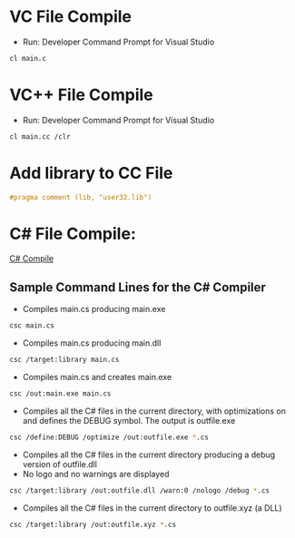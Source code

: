 # VC File Compile
* Run: Developer Command Prompt for Visual Studio
```sh
cl main.c
```

# VC++ File Compile
* Run: Developer Command Prompt for Visual Studio
```sh
cl main.cc /clr
```

# Add library to CC File
```c
#pragma comment (lib, "user32.lib")
```

# C# File Compile:

[C# Compile](https://msdn.microsoft.com/en-us/library/78f4aasd.aspx)
## Sample Command Lines for the C# Compiler
* Compiles main.cs producing main.exe
```sh
csc main.cs 
```
* Compiles main.cs producing main.dll
```sh
csc /target:library main.cs
```

* Compiles main.cs and creates main.exe
```sh
csc /out:main.exe main.cs
```

* Compiles all the C# files in the current directory, with optimizations on and defines the DEBUG symbol. The output is outfile.exe
```sh
csc /define:DEBUG /optimize /out:outfile.exe *.cs
```

* Compiles all the C# files in the current directory producing a debug version of outfile.dll
* No logo and no warnings are displayed
```sh
csc /target:library /out:outfile.dll /warn:0 /nologo /debug *.cs
```

* Compiles all the C# files in the current directory to outfile.xyz (a DLL)
```sh
csc /target:library /out:outfile.xyz *.cs
```
